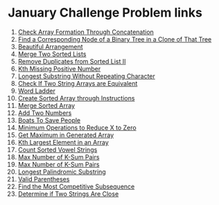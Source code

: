 # January Challenge Problem links
<ol>
  <li>
    <a href="https://leetcode.com/explore/challenge/card/january-leetcoding-challenge-2021/579/week-1-january-1st-january-7th/3589/">
      Check Array Formation Through Concatenation
    </a>
  </li>
  <li>
    <a href="https://leetcode.com/explore/challenge/card/january-leetcoding-challenge-2021/579/week-1-january-1st-january-7th/3590/">
      Find a Corresponding Node of a Binary Tree in a Clone of That Tree
    </a>
  </li>
  <li>
    <a href="https://leetcode.com/explore/challenge/card/january-leetcoding-challenge-2021/579/week-1-january-1st-january-7th/3591/">
      Beautiful Arrangement
    </a>
  </li>
  <li>
    <a href="https://leetcode.com/explore/challenge/card/january-leetcoding-challenge-2021/579/week-1-january-1st-january-7th/3592/">
      Merge Two Sorted Lists
    </a>
  </li>
  <li>
    <a href="https://leetcode.com/explore/challenge/card/january-leetcoding-challenge-2021/579/week-1-january-1st-january-7th/3593/">
      Remove Duplicates from Sorted List II
    </a>
  </li>
  <li>
    <a href="https://leetcode.com/explore/challenge/card/january-leetcoding-challenge-2021/579/week-1-january-1st-january-7th/3594/">
      Kth Missing Positive Number
    </a>
  </li>
  <li>
    <a href="https://leetcode.com/explore/challenge/card/january-leetcoding-challenge-2021/579/week-1-january-1st-january-7th/3595/">
     Longest Substring Without Repeating Character
    </a>
  </li>
  <li>
    <a href="https://leetcode.com/explore/challenge/card/january-leetcoding-challenge-2021/580/week-2-january-8th-january-14th/3597/">
     Check If Two String Arrays are Equivalent
    </a>
  </li>
   <li>
    <a href="https://leetcode.com/explore/challenge/card/january-leetcoding-challenge-2021/580/week-2-january-8th-january-14th/3598/">
     Word Ladder
    </a>
  </li>
   <li>
    <a href="https://leetcode.com/explore/challenge/card/january-leetcoding-challenge-2021/580/week-2-january-8th-january-14th/3599/">
     Create Sorted Array through Instructions
    </a>
  </li>
   <li>
    <a href="https://leetcode.com/explore/challenge/card/january-leetcoding-challenge-2021/580/week-2-january-8th-january-14th/3600/">
     Merge Sorted Array
    </a>
  </li>
  <li>
    <a href="https://leetcode.com/explore/challenge/card/january-leetcoding-challenge-2021/580/week-2-january-8th-january-14th/3601/">
     Add Two Numbers
    </a>
  </li>
  <li>
    <a href="https://leetcode.com/explore/challenge/card/january-leetcoding-challenge-2021/580/week-2-january-8th-january-14th/3602/">
     Boats To Save People
    </a>
  </li>
  <li>
    <a href="https://leetcode.com/explore/challenge/card/january-leetcoding-challenge-2021/580/week-2-january-8th-january-14th/3603/">
     Minimum Operations to Reduce X to Zero
    </a>
  </li>
  <li>
    <a href="https://leetcode.com/explore/challenge/card/january-leetcoding-challenge-2021/581/week-3-january-15th-january-21st/3605/">
     Get Maximum in Generated Array
    </a>
  </li>
  <li>
    <a href="https://leetcode.com/explore/challenge/card/january-leetcoding-challenge-2021/581/week-3-january-15th-january-21st/3606/">
     Kth Largest Element in an Array
    </a>
  </li>
  <li>
    <a href="https://leetcode.com/explore/challenge/card/january-leetcoding-challenge-2021/581/week-3-january-15th-january-21st/3607/">
     Count Sorted Vowel Strings
    </a>
  </li>
   <li>
    <a href="https://leetcode.com/explore/challenge/card/january-leetcoding-challenge-2021/581/week-3-january-15th-january-21st/3608/">
     Max Number of K-Sum Pairs
    </a>
  </li>
  <li>
    <a href="https://leetcode.com/explore/challenge/card/january-leetcoding-challenge-2021/581/week-3-january-15th-january-21st/3608/">
     Max Number of K-Sum Pairs
    </a>
  </li>
  <li>
    <a href="https://leetcode.com/explore/challenge/card/january-leetcoding-challenge-2021/581/week-3-january-15th-january-21st/3609/">
     Longest Palindromic Substring
    </a>
  </li>
  <li>
    <a href="https://leetcode.com/explore/challenge/card/january-leetcoding-challenge-2021/581/week-3-january-15th-january-21st/3610/">
     Valid Parentheses
    </a>
  </li>
  <li>
    <a href="https://leetcode.com/explore/challenge/card/january-leetcoding-challenge-2021/581/week-3-january-15th-january-21st/3611/">
     Find the Most Competitive Subsequence
    </a>
  </li>
  <li>
    <a href="https://leetcode.com/explore/challenge/card/january-leetcoding-challenge-2021/582/week-4-january-22nd-january-28th/3613/">
     Determine if Two Strings Are Close
    </a>
  </li>
</ol>
